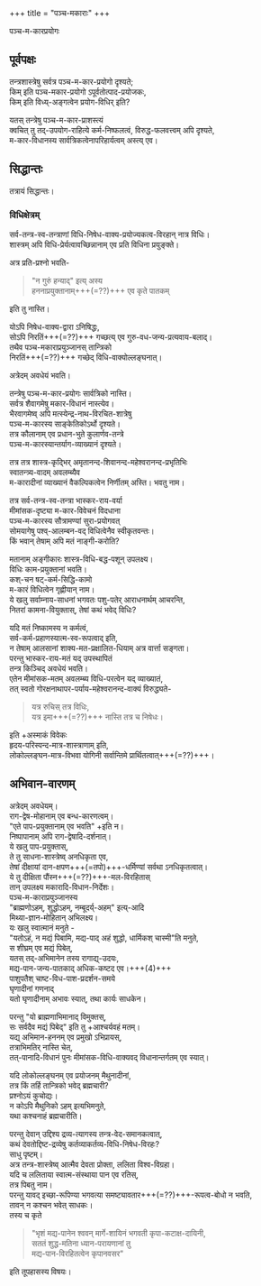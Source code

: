 +++
title = "पञ्च-मकाराः"
+++

पञ्च-म-कारप्रयोगः

## पूर्वपक्षः 
तन्त्रशास्त्रेषु सर्वत्र पञ्च-म-कार-प्रयोगो दृश्यते;  
किम् इति पञ्च-मकार-प्रयोगो ऽपूर्वतोत्पाद-प्रयोजकः,  
किम् इति विध्य्-अङ्गत्वेन प्रयोग-विधिर् इति?  

यतस् तन्त्रेषु पञ्च-म-कार-प्राशस्त्यं  
क्वचित् तु तद्-उपयोग-राहित्ये कर्म-निष्फलत्वं, विरुद्ध-फलवत्त्वम् अपि दृश्यते,  
म-कार-विधानस्य सार्वत्रिकत्वेनापरिहार्यत्वम् अस्त्य् एव।

## सिद्धान्तः
तत्रायं सिद्धान्तः।  

### विधिक्षेत्रम्
सर्व-तन्त्र-स्व-तन्त्राणां विधि-निषेध-वाक्य-प्रयोज्यकत्व-विरहान् नात्र विधिः।  
शास्त्रम् अपि विधि-प्रेर्यत्वावच्छिन्नानाम् एव प्रति विधिना प्रयुङ्क्ते।  

अत्र प्रति-प्रश्नो भवति-  

> "न गुरुं हन्याद्" इत्य् अस्य  
हननाप्रयुक्तानाम्+++(=??)+++ एव कृते पातकम् 

इति तु नास्ति।  

योऽपि निषेध-वाक्य-द्वारा ऽनिषिद्धः,  
सोऽपि निरतिं+++(=??)+++ गच्छत्य् एव गुरु-वध-जन्य-प्रत्यवाय-बलाद्।  
तथैव पञ्च-मकाराप्रयुञ्जानस् तान्त्रिको  
निरतिं+++(=??)+++ गच्छेद् विधि-वाक्योल्लङ्घनात्।


अत्रेदम् अवधेयं भवति।  

तन्त्रेषु पञ्च-म-कार-प्रयोगः सार्वत्रिको नास्ति।  
सर्वत्र शैवागमेषु मकार-विधानं नास्त्येव।  
भैरवागमेष्व् अपि मत्स्येन्द्र-नाथ-विरचित-शात्रेषु  
पञ्च-म-कारस्य साङ्केतिकोऽर्थो दृश्यते।  
तत्र कौलानाम् एव प्रधान-भुते कुलार्णव-तन्त्रे  
पञ्च-म-कारस्यान्तर्याग-व्याख्यानं दृश्यते।  

तत्र तत्र शास्त्र-कृद्भिर् अमृतानन्द-शिवानन्द-महेश्वरानन्द-प्रभृतिभिः  
स्वातन्त्र्य-वादम् अवलम्ब्यैव  
म-कारादीनां व्याख्यानं वैकल्पिकत्वेन निर्णीतम् अस्ति।
भवतु नाम।  

तत्र सर्व-तन्त्र-स्व-तन्त्रा भास्कर-राय-वर्या  
मीमांसक-दृष्ट्या म-कार-विवेचनं विदधाना  
पञ्च-म-कारस्य सौत्रामण्यां सुरा-प्रयोगवत्  
सोमयागेषु पश्व्-आलम्बन-वद् विधित्वेनैव स्वीकृतवन्तः।  
किं भवान् तेषाम् अपि मतं नाङ्गी-करोति?

मतानाम् अङ्गीकारः शास्त्र-विधि-बद्ध-पशून् उपलक्ष्य।  
विधिः काम-प्रयुक्तानां भवति।  
कश्-चन षट्-कर्म-सिद्धि-कामो  
म-कारं विधित्वेन गृह्णीयान् नाम।  
ये खलु सर्वाम्नाय-साधनां भगवतः पशु-पतेर् आराधनार्थम् आचरन्ति,  
नितरां कामना-वियुक्तास्, तेषां कथं भवेद् विधिः?

यदि मतं निष्कामस्य न कर्मत्वं,  
सर्व-कर्म-प्रहाणस्यात्म-स्व-रूपत्वाद् इति,  
न तेषाम् आलसानां शाक्य-मत-प्रक्षालित-धियाम् अत्र वार्त्ता सङ्गता।  
परन्तु भास्कर-राय-मतं यद् उपस्थापितं  
तन्त्र किञ्चिद् अवधेयं भवति।  
एतेन मीमांसक-मतम् अवलम्ब्य विधि-परत्वेन यद् व्याख्यातं,  
तत् स्वतो गोरक्षनाथापर-पर्याय-महेश्वरानन्द-वाक्यं विरुद्ध्यते-  

> यत्र रुचिस् तत्र विधिः,  
यत्र इमा+++(=??)+++ नास्ति तत्र च निषेधः। 

इति +अस्माकं विवेकः  
हृदय-परिस्पन्द-मात्र-शास्त्राणाम् इति,  
लोकोल्लङ्घन-मात्र-विभवा योगिनी सर्वान्तिमे प्रार्थितत्वात्+++(=??)+++।

## अभिवान-वारणम्
अत्रेदम् अवधेयम्।  
राग-द्वेष-मोहानाम् एव बन्ध-कारणत्वम्।  
"एते पाप-प्रयुक्तानाम् एव भवति" +इति न।  
निष्पापानाम् अपि राग-द्वेषादि-दर्शनात्।  
ये खलु पाप-प्रयुक्तास्,  
ते तु साधना-शास्त्रेष्व् अनधिकृता एव,  
तेषां दीक्षायां दान-क्षपण+++(=तपो)+++-धर्मिण्यां सर्वथा ऽनधिकृतत्वात्।  
ये तु दीक्षिता पौंस्न+++(=??)+++-मल-विरहितास्  
तान् उपलक्ष्य मकारादि-विधान-निर्देशः।  
पञ्च-म-काराप्रयुञ्जानस्य  
"ब्राह्मणोऽहम्, शुद्धोऽहम्, नम्बूदर्य्-अहम्" इत्य्-आदि  
मिथ्या-ज्ञान-मोहितान् अभिलक्ष्य।  
यः खलु स्वात्मानं मनुते -  
"यतोऽहं, न मद्यं पिबामि, मद्य-पाद् अहं शुद्धो, धार्मिकश् चास्मी"ति मनुते,  
स शीघ्रम् एव मद्यं पिबेत्,  
यतस् तद्-अभिमानेन तस्य रागाद्य्-उदयः,  
मद्य-पान-जन्य-पातकाद् अधिक-कष्टद एव।+++(4)+++  
पाशुपतैश् चाष्ट-विध-पाश-प्रदर्शन-समये  
घृणादीनां गणनाद्  
यतो घृणादीनाम् अभावः स्यात्, तथा कार्यः साधकेन।  

परन्तु "यो ब्राह्मणाभिमानाद् विमुक्तस्,  
सः सर्वदैव मद्यं पिबेद्" इति तु +आश्चर्यवहं मतम्।  
यद्य् अभिमान-हननम् एव प्रमुखो ऽभिप्रायस्,  
तत्राभिमतिर् नास्ति चेत्,  
तत्-पानादि-विधानं पुनः मीमांसक-विधि-वाक्यवद् विधानान्तर्गतम् एव स्यात्। 

यदि लोकोल्लङ्घनम् एव प्रयोजनम् मैथुनादीनां,  
तत्र किं तर्हि तान्त्रिको भवेद् ब्रह्मचारी?  
प्रश्नोऽयं कुचोद्यः।  
न कोऽपि मैथुनिको ऽहम् इत्यभिमनुते,  
यथा कश्चनाहं ब्रह्मचारीति।  

परन्तु देवान् उद्दिश्य द्रव्य-त्यागस्य तन्त्र-वेद-समानकत्वात्,  
कथं देवतोद्दिष्ट-द्रव्येषु कर्तव्याकर्तव्य-विधि-निषेध-विरहः?  
साधु पृष्टम्।  
अत्र तन्त्र-शास्त्रेष्व् आत्मैव देवता प्रोक्ता, ललिता विश्व-विग्रहा।  
यदि च ललिताया स्वात्म-संस्थाया पान एव रतिस्,  
तत्र पिबतु नाम।  
परन्तु यावद् इच्छा-रूपिण्या भगवत्या समष्ट्यावतार+++(=??)+++-रूपत्व-बोधो न भवति,  
तावन् न कश्चन भवेत् साधकः।  
तस्य च कृते  

> "भृशं मद्य-पानेन श्ववन् मार्गे-शायिनं भगवती कृपा-कटाक्ष-दायिनी,  
सततं शुद्ध-मतिना ध्यान-परायणानां तु  
मद्य-पान-विरहितत्वेन कृपानवसर" 

इति तूपहासस्य विषयः।